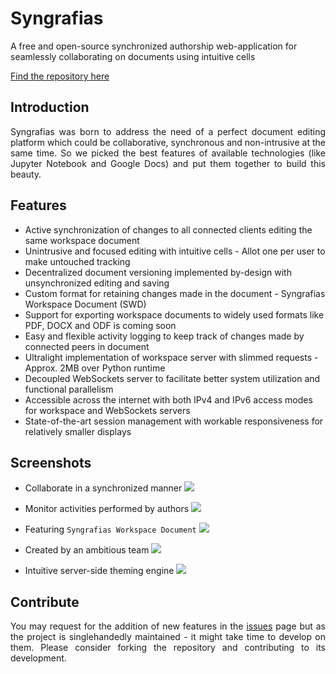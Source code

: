 # Syngrafias
A free and open-source synchronized authorship web-application for seamlessly collaborating on documents using intuitive cells

[Find the repository here](https://github.com/t0xic0der/syngrafias)

## Introduction
<p align="justify">
    Syngrafias was born to address the need of a perfect document editing platform which could be collaborative, synchronous and non-intrusive at the same time. So we picked the best features of available technologies (like Jupyter Notebook and Google Docs) and put them together to build this beauty.
</p>

## Features
- Active synchronization of changes to all connected clients editing the same workspace document
- Unintrusive and focused editing with intuitive cells - Allot one per user to make untouched tracking
- Decentralized document versioning implemented by-design with unsynchronized editing and saving
- Custom format for retaining changes made in the document - Syngrafias Workspace Document (SWD)
- Support for exporting workspace documents to widely used formats like PDF, DOCX and ODF is coming soon
- Easy and flexible activity logging to keep track of changes made by connected peers in document
- Ultralight implementation of workspace server with slimmed requests - Approx. 2MB over Python runtime
- Decoupled WebSockets server to facilitate better system utilization and functional parallelism
- Accessible across the internet with both IPv4 and IPv6 access modes for workspace and WebSockets servers
- State-of-the-art session management with workable responsiveness for relatively smaller displays

## Screenshots
- Collaborate in a synchronized manner
![](https://raw.githubusercontent.com/t0xic0der/syngrafias/master/pictures/collabnt.png)

- Monitor activities performed by authors
![](https://raw.githubusercontent.com/t0xic0der/syngrafias/master/pictures/activlog.png)

- Featuring `Syngrafias Workspace Document`
![](https://raw.githubusercontent.com/t0xic0der/syngrafias/master/pictures/opendocs.png)

- Created by an ambitious team
![](https://raw.githubusercontent.com/t0xic0der/syngrafias/master/pictures/starteam.png)

- Intuitive server-side theming engine
![](https://raw.githubusercontent.com/t0xic0der/syngrafias/master/pictures/themable.png)

## Contribute
<p align="justify">You may request for the addition of new features in the <a href="https://github.com/t0xic0der/syngrafias/issues">issues</a> page but as the project is singlehandedly maintained - it might take time to develop on them. Please consider forking the repository and contributing to its development.</p>
